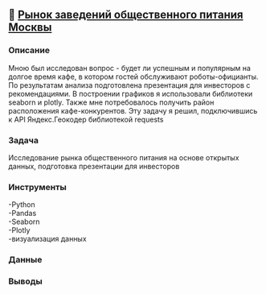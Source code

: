 ## :meat_on_bone: [**Рынок заведений общественного питания Москвы**]()

### Описание
Мною был исследован вопрос - будет ли успешным и популярным на долгое время кафе, в котором гостей обслуживают роботы-официанты. По результатам анализа подготовлена презентация для инвесторов с рекомендациями. В построении графиков я использовали библиотеки seaborn и plotly. Также мне потребовалось получить район расположения кафе-конкурентов. Эту задачу я решил, подключившись к API Яндекс.Геокодер библиотекой requests
### Задача
Исследование рынка общественного питания на основе открытых данных, подготовка презентации для инвесторов
### Инструменты
-Python<br>-Pandas<br>-Seaborn<br>-Plotly<br>-визуализация данных
### Данные

### Выводы
